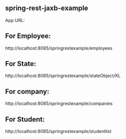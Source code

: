 spring-rest-jaxb-example
------------------------
App URL: 

For Employee:
--------------
http://localhost:8085/springrestexample/employees

For State:
-----------
http://localhost:8085/springrestexample/stateObject/KL

For company:
------------
http://localhost:8085/springrestexample/companies

For Student:
---------------
http://localhost:8085/springrestexample/studentlist
